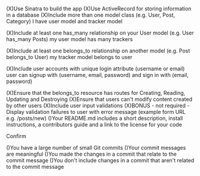  (X)Use Sinatra to build the app
 (X)Use ActiveRecord for storing information in a database
 (X)Include more than one model class (e.g. User, Post, Category)
    I have user model and tracker model

 (X)Include at least one has_many relationship on your User model (e.g. User has_many Posts)
   my user model has many trackers

 (X)Include at least one belongs_to relationship on another model (e.g. Post belongs_to User)
    my tracker model belongs to user

 (X)Include user accounts with unique login attribute (username or email)
   user can signup with (username, email, password) and sign in with (email, password)

 (X)Ensure that the belongs_to resource has routes for Creating, Reading, Updating and Destroying
 (X)Ensure that users can't modify content created by other users
 (X)Include user input validations
 (X)BONUS - not required - Display validation failures to user with error message (example form URL e.g. /posts/new)
 ()Your README.md includes a short description, install instructions, a contributors guide and a link to the license for your code

Confirm

 ()You have a large number of small Git commits
 ()Your commit messages are meaningful
 ()You made the changes in a commit that relate to the commit message
 ()You don't include changes in a commit that aren't related to the commit message